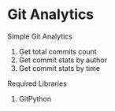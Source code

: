 # Git Analytics
Simple Git Analytics
1. Get total commits count
2. Get commit stats by author
3. Get commit stats by time

Required Libraries
1. GitPython